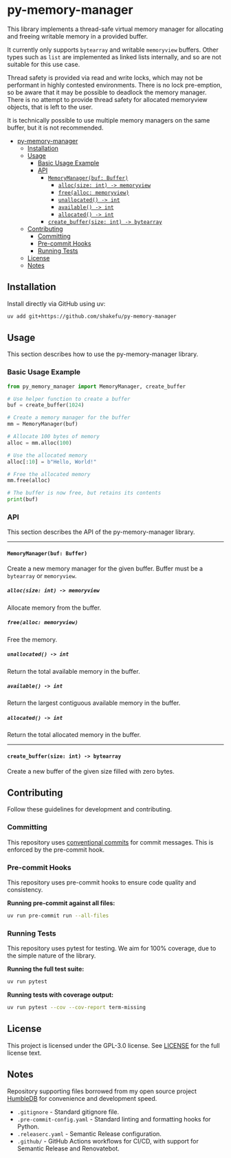 # py-memory-manager

This library implements a thread-safe virtual memory manager for allocating and
freeing writable memory in a provided buffer.

It currently only supports `bytearray` and writable `memoryview` buffers. Other
types such as `list` are implemented as linked lists internally, and so are not
suitable for this use case.

Thread safety is provided via read and write locks, which may not be performant
in highly contested environments. There is no lock pre-emption, so be aware that
it may be possible to deadlock the memory manager. There is no attempt to
provide thread safety for allocated memoryview objects, that is left to the
user.

It is technically possible to use multiple memory managers on the same buffer,
but it is not recommended.

- [py-memory-manager](#py-memory-manager)
  - [Installation](#installation)
  - [Usage](#usage)
    - [Basic Usage Example](#basic-usage-example)
    - [API](#api)
      - [`MemoryManager(buf: Buffer)`](#memorymanagerbuf-buffer)
        - [`alloc(size: int) -> memoryview`](#allocsize-int---memoryview)
        - [`free(alloc: memoryview)`](#freealloc-memoryview)
        - [`unallocated() -> int`](#unallocated---int)
        - [`available() -> int`](#available---int)
        - [`allocated() -> int`](#allocated---int)
      - [`create_buffer(size: int) -> bytearray`](#create_buffersize-int---bytearray)
  - [Contributing](#contributing)
    - [Committing](#committing)
    - [Pre-commit Hooks](#pre-commit-hooks)
    - [Running Tests](#running-tests)
  - [License](#license)
  - [Notes](#notes)

## Installation

Install directly via GitHub using uv:

```bash
uv add git+https://github.com/shakefu/py-memory-manager
```

## Usage

This section describes how to use the py-memory-manager library.

### Basic Usage Example

```python
from py_memory_manager import MemoryManager, create_buffer

# Use helper function to create a buffer
buf = create_buffer(1024)

# Create a memory manager for the buffer
mm = MemoryManager(buf)

# Allocate 100 bytes of memory
alloc = mm.alloc(100)

# Use the allocated memory
alloc[:10] = b"Hello, World!"

# Free the allocated memory
mm.free(alloc)

# The buffer is now free, but retains its contents
print(buf)

```

### API

This section describes the API of the py-memory-manager library.

---

#### `MemoryManager(buf: Buffer)`

Create a new memory manager for the given buffer. Buffer must be a `bytearray`
or `memoryview`.

##### `alloc(size: int) -> memoryview`

Allocate memory from the buffer.

##### `free(alloc: memoryview)`

Free the memory.

##### `unallocated() -> int`

Return the total available memory in the buffer.

##### `available() -> int`

Return the largest contiguous available memory in the buffer.

##### `allocated() -> int`

Return the total allocated memory in the buffer.

---

#### `create_buffer(size: int) -> bytearray`

Create a new buffer of the given size filled with zero bytes.

## Contributing

Follow these guidelines for development and contributing.

### Committing

This repository uses
[conventional commits](https://www.conventionalcommits.org/en/v1.0.0/) for
commit messages. This is enforced by the pre-commit hook.

### Pre-commit Hooks

This repository uses pre-commit hooks to ensure code quality and consistency.

**Running pre-commit against all files:**

```bash
uv run pre-commit run --all-files
```

### Running Tests

This repository uses pytest for testing. We aim for 100% coverage, due to the
simple nature of the library.

**Running the full test suite:**

```bash
uv run pytest
```

**Running tests with coverage output:**

```bash
uv run pytest --cov --cov-report term-missing
```

## License

This project is licensed under the GPL-3.0 license. See [LICENSE](LICENSE) for
the full license text.

## Notes

Repository supporting files borrowed from my open source project
[HumbleDB](https://github.com/shakefu/humbledb) for convenience and development
speed.

- `.gitignore` - Standard gitignore file.
- `.pre-commit-config.yaml` - Standard linting and formatting hooks for Python.
- `.releaserc.yaml` - Semantic Release configuration.
- `.github/` - GitHub Actions workflows for CI/CD, with support for Semantic
  Release and Renovatebot.
